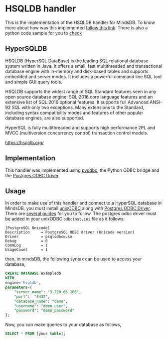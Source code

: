 # HSQLDB handler

This is the implementation of the HSQLDB handler for MindsDB.
To know more about how was this implemented [follow this link](http://hsqldb.org/doc/2.0/guide/guide.html#odbc-chapt). There is also a python code sample for you to [check](http://hsqldb.org/doc/2.0/verbatim/sample/sample.py)

## HyperSQLDB

HSQLDB (HyperSQL DataBase) is the leading SQL relational database system written in Java. It offers a small, fast multithreaded and transactional database engine with in-memory and disk-based tables and supports embedded and server modes. It includes a powerful command line SQL tool and simple GUI query tools.

HSQLDB supports the widest range of SQL Standard features seen in any open source database engine: SQL:2016 core language features and an extensive list of SQL:2016 optional features. It supports full Advanced ANSI-92 SQL with only two exceptions. Many extensions to the Standard, including syntax compatibility modes and features of other popular database engines, are also supported.

HyperSQL is fully multithreaded and supports high performance 2PL and MVCC (multiversion concurrency control) transaction control models.

https://hsqldb.org/

## Implementation

This handler was implemented using [pyodbc](https://pypi.org/project/pyodbc/), the Python ODBC bridge and the [Postgres ODBC Driver](https://www.postgresql.org/ftp/odbc/versions/).

## Usage

In order to make use of this handler and connect to a HyperSQL database in MindsDB, you must install [unixODBC](https://www.unixodbc.org/) along with [Postgres ODBC Driver](https://www.postgresql.org/ftp/odbc/versions/). There are [several guides](https://www.ibm.com/docs/en/db2/11.1?topic=managers-installing-unixodbc-driver-manager) for you to follow. The postgres odbc driver must be added in your unixODBC `odbcinst.ini` file as it follows:

```
[PostgreSQL Unicode]
Description     = PostgreSQL ODBC driver (Unicode version)
Driver          = psqlodbcw.so
Debug           = 0
CommLog         = 1
UsageCount      = 1
```

then, in mindsDB, the following syntax can be used to access your database,

```sql
CREATE DATABASE exampledb
WITH
engine='hsqldb',
parameters={
    "server_name": "3.220.66.106",
    "port":  "5432",
    "database_name": "demo",
    "username": "demo_user",
    "password": "demo_password"
};
```

Now, you can make queries to your database as follows,

```sql
SELECT * FROM [your table];
```
